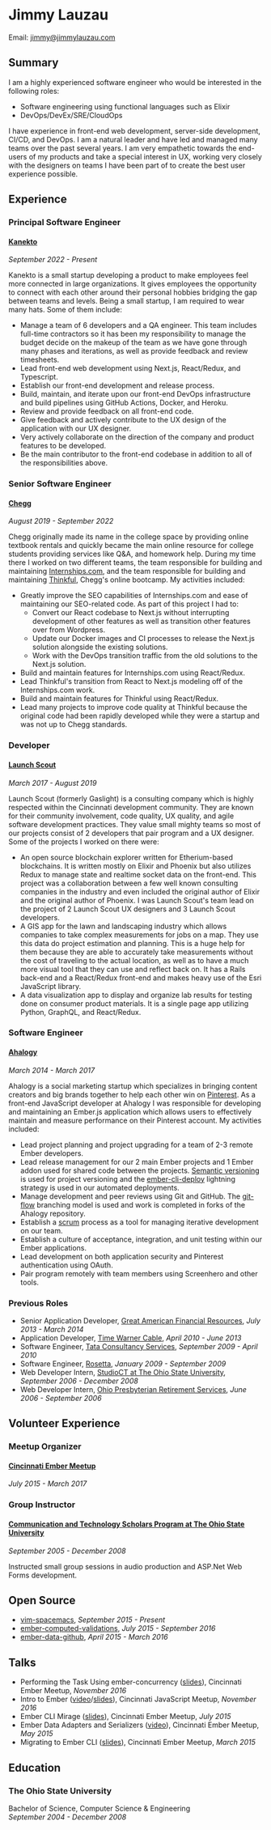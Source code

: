 Jimmy Lauzau
============

Email: jimmy@jimmylauzau.com  
<!-- Blog: [jimmylauzau.com](http://www.jimmylauzau.com/) -->


Summary
----------

I am a highly experienced software engineer who would be interested in the following roles:
- Software engineering using functional languages such as Elixir
- DevOps/DevEx/SRE/CloudOps

I have experience in front-end web development, server-side development, CI/CD, and DevOps. I am a natural leader and have led and managed many teams over the past several years. I am very empathetic towards the end-users of my products and take a special interest in UX, working very closely with the designers on teams I have been part of to create the best user experience possible.


Experience
----------

### Principal Software Engineer

#### [Kanekto](https://kanekto.com/)

_September 2022 - Present_

Kanekto is a small startup developing a product to make employees feel more connected in large organizations. It gives employees the opportunity to connect with each other around their personal hobbies bridging the gap between teams and levels. Being a small startup, I am required to wear many hats. Some of them include:

- Manage a team of 6 developers and a QA engineer. This team includes full-time contractors so it has been my responsibility to manage the budget decide on the makeup of the team as we have gone through many phases and iterations, as well as provide feedback and review timesheets.
- Lead front-end web development using Next.js, React/Redux, and Typescript.
- Establish our front-end development and release process.
- Build, maintain, and iterate upon our front-end DevOps infrastructure and build pipelines using GitHub Actions, Docker, and Heroku.
- Review and provide feedback on all front-end code.
- Give feedback and actively contribute to the UX design of the application with our UX designer.
- Very actively collaborate on the direction of the company and product features to be developed.
- Be the main contributor to the front-end codebase in addition to all of the responsibilities above.


### Senior Software Engineer

#### [Chegg](https://www.chegg.com/)

_August 2019 - September 2022_

Chegg originally made its name in the college space by providing online textbook rentals and quickly became the main online resource for college students providing services like Q&A, and homework help. During my time there I worked on two different teams, the team responsible for building and maintaining [Internships.com](https://internships.com), and the team responsible for building and maintaining [Thinkful](https://www.thinkful.com/), Chegg's online bootcamp. My activities included:

- Greatly improve the SEO capabilities of Internships.com and ease of maintaining our SEO-related code. As part of this project I had to:
  - Convert our React codebase to Next.js without interrupting development of other features as well as transition other features over from Wordpress.
  - Update our Docker images and CI processes to release the Next.js solution alongside the existing solutions.
  - Work with the DevOps transition traffic from the old solutions to the Next.js solution.
- Build and maintain features for Internships.com using React/Redux.
- Lead Thinkful's transition from React to Next.js modeling off of the Internships.com work.
- Build and maintain features for Thinkful using React/Redux.
- Lead many projects to improve code quality at Thinkful because the original code had been rapidly developed while they were a startup and was not up to Chegg standards.


### Developer

#### [Launch Scout](https://launchscout.com/)

_March 2017 - August 2019_

Launch Scout (formerly Gaslight) is a consulting company which is highly respected within the Cincinnati development community. They are known for their community involvement, code quality, UX quality, and agile software development practices. They value small mighty teams so most of our projects consist of 2 developers that pair program and a UX designer. Some of the projects I worked on there were:

- An open source blockchain explorer written for Etherium-based blockchains. It is written mostly on Elixir and Phoenix but also utilizes Redux to manage state and realtime socket data on the front-end. This project was a collaboration between a few well known consulting companies in the industry and even included the original author of Elixir and the original author of Phoenix. I was Launch Scout's team lead on the project of 2 Launch Scout UX designers and 3 Launch Scout developers.
- A GIS app for the lawn and landscaping industry which allows companies to take complex measurements for jobs on a map. They use this data do project estimation and planning. This is a huge help for them because they are able to accurately take measurements without the cost of traveling to the actual location, as well as to have a much more visual tool that they can use and reflect back on. It has a Rails back-end and a React/Redux front-end and makes heavy use of the Esri JavaScript library.
- A data visualization app to display and organize lab results for testing done on consumer product materials. It is a single page app utilizing Python, GraphQL, and React/Redux.


### Software Engineer

#### [Ahalogy](https://www.ahalogy.com/)

_March 2014 - March 2017_

Ahalogy is a social marketing startup which specializes in bringing content creators and big brands together to help each other win on [Pinterest](https://www.pinterest.com/). As a front-end JavaScript developer at Ahalogy I was responsible for developing and maintaining an Ember.js application which allows users to effectively maintain and measure performance on their Pinterest account. My activities included:

- Lead project planning and project upgrading for a team of 2-3 remote Ember developers.
- Lead release management for our 2 main Ember projects and 1 Ember addon used for shared code between the projects. [Semantic versioning](http://semver.org/) is used for project versioning and the [ember-cli-deploy](http://ember-cli.com/ember-cli-deploy/) lightning strategy is used in our automated deployments.
- Manage development and peer reviews using Git and GitHub. The [git-flow](http://nvie.com/posts/a-successful-git-branching-model/) branching model is used and work is completed in forks of the Ahalogy repository.
- Establish a [scrum](https://en.wikipedia.org/wiki/Scrum_(software_development)) process as a tool for managing iterative development on our team.
- Establish a culture of acceptance, integration, and unit testing within our Ember applications.
- Lead development on both application security and Pinterest authentication using OAuth.
- Pair program remotely with team members using Screenhero and other tools.


### Previous Roles

- Senior Application Developer, [Great American Financial Resources](http://www.greatamericaninsurancegroup.com/Annuities/), _July 2013 - March 2014_
- Application Developer, [Time Warner Cable](http://www.timewarnercable.com/), _April 2010 - June 2013_
- Software Engineer, [Tata Consultancy Services](http://www.tcs.com/), _September 2009 - April 2010_
- Software Engineer, [Rosetta](http://www.rosetta.com/), _January 2009 - September 2009_
- Web Developer Intern, [StudioCT at The Ohio State University](https://honors-scholars.osu.edu/scholars/programs/media-marketing-and-communication), _September 2006 - December 2008_
- Web Developer Intern, [Ohio Presbyterian Retirement Services](http://www.oprs.org/), _June 2006 - September 2006_


Volunteer Experience
--------------------

### Meetup Organizer

#### [Cincinnati Ember Meetup](https://www.meetup.com/TechLife-Cincinnati/)

_July 2015 - March 2017_


### Group Instructor

#### [Communication and Technology Scholars Program at The Ohio State University](https://honors-scholars.osu.edu/scholars/programs/media-marketing-and-communication)

_September 2005 - December 2008_

Instructed small group sessions in audio production and ASP.Net Web Forms development.


Open Source
-----------

- [vim-spacemacs](https://github.com/jimmay5469/vim-spacemacs), _September 2015 - Present_
- [ember-computed-validations](https://github.com/jimmay5469/ember-computed-validations), _July 2015 - September 2016_
- [ember-data-github](https://github.com/jimmay5469/ember-data-github), _April 2015 - March 2016_


Talks
-----

- Performing the Task Using ember-concurrency ([slides](https://slides.com/jimmay5469/ember-concurrency)), Cincinnati Ember Meetup, _November 2016_
- Intro to Ember ([video](https://www.youtube.com/watch?v=-cAv-Q4v3P8)/[slides](https://slides.com/jimmay5469/intro-to-ember)), Cincinnati JavaScript Meetup, _November 2016_
- Ember CLI Mirage ([slides](https://slides.com/jimmay5469/ember-cli-mirage)), Cincinnati Ember Meetup, _July 2015_
- Ember Data Adapters and Serializers ([video](https://www.youtube.com/watch?v=kX8MJbGbvCc)), Cincinnati Ember Meetup, _May 2015_
- Migrating to Ember CLI ([slides](https://slides.com/jimmay5469/migrating-to-ember-cli)), Cincinnati Ember Meetup, _March 2015_


Education
---------

### The Ohio State University
Bachelor of Science, Computer Science & Engineering  
_September 2004 - December 2008_
